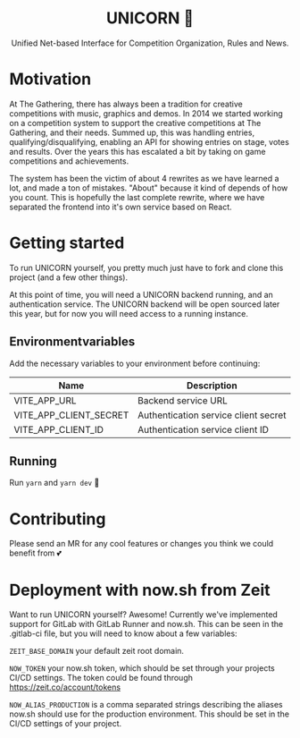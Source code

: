 <h1 align="center">UNICORN 🦄</h1>
<p align="center">Unified Net-based Interface for Competition Organization, Rules and News.</p>

# Motivation

At The Gathering, there has always been a tradition for creative competitions with music, graphics and demos. In 2014 we started working on a competition system to support the creative competitions at The Gathering, and their needs. Summed up, this was handling entries, qualifying/disqualifying, enabling an API for showing entries on stage, votes and results.
Over the years this has escalated a bit by taking on game competitions and achievements.

The system has been the victim of about 4 rewrites as we have learned a lot, and made a ton of mistakes. "About" because it kind of depends of how you count. This is hopefully the last complete rewrite, where we have separated the frontend into it's own service based on React.

# Getting started

To run UNICORN yourself, you pretty much just have to fork and clone this project (and a few other things).

At this point of time, you will need a UNICORN backend running, and an authentication service. The UNICORN backend will be open sourced later this year, but for now you will need access to a running instance.

## Environmentvariables

Add the necessary variables to your environment before continuing:

| Name                    | Description                              |
| ----------------------- | ---------------------------------------- |
| VITE_APP_URL           | Backend service URL                      |
| VITE_APP_CLIENT_SECRET | Authentication service client secret     |
| VITE_APP_CLIENT_ID     | Authentication service client ID         |

## Running

Run `yarn` and `yarn dev` 🚀

# Contributing

Please send an MR for any cool features or changes you think we could benefit from 💕

# Deployment with now.sh from Zeit

Want to run UNICORN yourself? Awesome! Currently we've implemented support for GitLab with GitLab Runner and now.sh. This can be seen in the .gitlab-ci file, but you will need to know about a few variables:

`ZEIT_BASE_DOMAIN` your default zeit root domain.

`NOW_TOKEN` your now.sh token, which should be set through your projects CI/CD settings. The token could be found through https://zeit.co/account/tokens

`NOW_ALIAS_PRODUCTION` is a comma separated strings describing the aliases now.sh should use for the production environment. This should be set in the CI/CD settings of your project.
